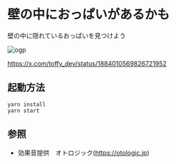 # 壁の中におっぱいがあるかも

壁の中に隠れているおっぱいを見つけよう


![ogp](https://github.com/user-attachments/assets/0e418789-160a-4e27-83a1-6e353645223a)

https://x.com/toffy_dev/status/1884010569826721952
## 起動方法
```
yarn install
yarn start
```

## 参照

- 効果音提供　オトロジック(https://otologic.jp)
